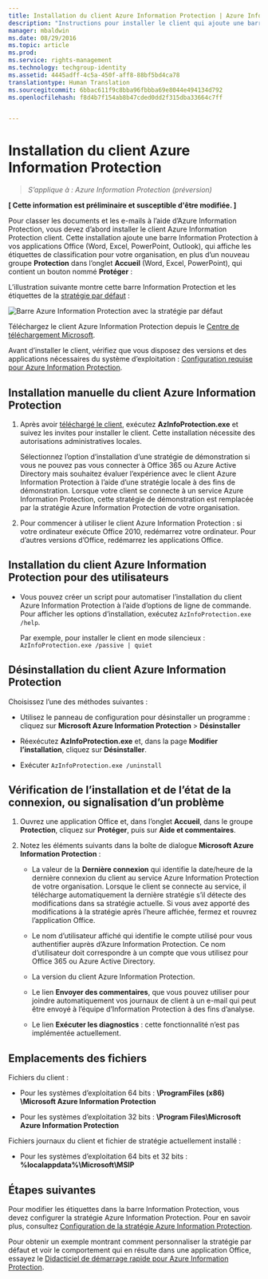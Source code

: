```yaml
---
title: Installation du client Azure Information Protection | Azure Information Protection
description: "Instructions pour installer le client qui ajoute une barre Information Protection à vos applications Office, à partir de laquelle vous pouvez sélectionner des étiquettes de classification pour vos documents et e-mails."
manager: mbaldwin
ms.date: 08/29/2016
ms.topic: article
ms.prod: 
ms.service: rights-management
ms.technology: techgroup-identity
ms.assetid: 4445adff-4c5a-450f-aff8-88bf5bd4ca78
translationtype: Human Translation
ms.sourcegitcommit: 6bbac611f9c8bba96fbbba69e8044e494134d792
ms.openlocfilehash: f8d4b7f154ab8b47cded0dd2f315dba33664c7ff


---
```


# Installation du client Azure Information Protection

>*S’applique à : Azure Information Protection (préversion)*

**[ Cette information est préliminaire et susceptible d'être modifiée. ]**

Pour classer les documents et les e-mails à l’aide d’Azure Information Protection, vous devez d’abord installer le client Azure Information Protection client. Cette installation ajoute une barre Information Protection à vos applications Office (Word, Excel, PowerPoint, Outlook), qui affiche les étiquettes de classification pour votre organisation, en plus d’un nouveau groupe **Protection** dans l’onglet **Accueil** (Word, Excel, PowerPoint), qui contient un bouton nommé **Protéger** :

L’illustration suivante montre cette barre Information Protection et les étiquettes de la [stratégie par défaut](configure-policy-default.md) :

![Barre Azure Information Protection avec la stratégie par défaut](../media/info-protect-bar-default.png)

Téléchargez le client Azure Information Protection depuis le [Centre de téléchargement Microsoft](https://www.microsoft.com/en-us/download/details.aspx?id=53018).

Avant d’installer le client, vérifiez que vous disposez des versions et des applications nécessaires du système d’exploitation : [Configuration requise pour Azure Information Protection](requirements-azure-infoprotect.md).


## Installation manuelle du client Azure Information Protection

1. Après avoir [téléchargé le client](https://www.microsoft.com/en-us/download/details.aspx?id=53018), exécutez **AzInfoProtection.exe** et suivez les invites pour installer le client. Cette installation nécessite des autorisations administratives locales.

    Sélectionnez l’option d’installation d’une stratégie de démonstration si vous ne pouvez pas vous connecter à Office 365 ou Azure Active Directory mais souhaitez évaluer l’expérience avec le client Azure Information Protection à l’aide d’une stratégie locale à des fins de démonstration. Lorsque votre client se connecte à un service Azure Information Protection, cette stratégie de démonstration est remplacée par la stratégie Azure Information Protection de votre organisation. 

2. Pour commencer à utiliser le client Azure Information Protection : si votre ordinateur exécute Office 2010, redémarrez votre ordinateur. Pour d’autres versions d’Office, redémarrez les applications Office.

## Installation du client Azure Information Protection pour des utilisateurs

- Vous pouvez créer un script pour automatiser l’installation du client Azure Information Protection à l’aide d’options de ligne de commande. Pour afficher les options d’installation, exécutez `AzInfoProtection.exe /help`.

    Par exemple, pour installer le client en mode silencieux : `AzInfoProtection.exe /passive | quiet`


## Désinstallation du client Azure Information Protection

Choisissez l’une des méthodes suivantes :

- Utilisez le panneau de configuration pour désinstaller un programme : cliquez sur **Microsoft Azure Information Protection** > **Désinstaller**

- Réexécutez **AzInfoProtection.exe** et, dans la page **Modifier l’installation**, cliquez sur **Désinstaller**. 

- Exécuter `AzInfoProtection.exe /uninstall`


## Vérification de l’installation et de l’état de la connexion, ou signalisation d’un problème

1. Ouvrez une application Office et, dans l’onglet **Accueil**, dans le groupe **Protection**, cliquez sur **Protéger**, puis sur **Aide et commentaires**.

2. Notez les éléments suivants dans la boîte de dialogue **Microsoft Azure Information Protection** :

    - La valeur de la **Dernière connexion** qui identifie la date/heure de la dernière connexion du client au service Azure Information Protection de votre organisation. Lorsque le client se connecte au service, il télécharge automatiquement la dernière stratégie s’il détecte des modifications dans sa stratégie actuelle. Si vous avez apporté des modifications à la stratégie après l’heure affichée, fermez et rouvrez l’application Office.

    - Le nom d’utilisateur affiché qui identifie le compte utilisé pour vous authentifier auprès d’Azure Information Protection. Ce nom d’utilisateur doit correspondre à un compte que vous utilisez pour Office 365 ou Azure Active Directory.

    - La version du client Azure Information Protection.

    - Le lien **Envoyer des commentaires**, que vous pouvez utiliser pour joindre automatiquement vos journaux de client à un e-mail qui peut être envoyé à l’équipe d’Information Protection à des fins d’analyse.

    - Le lien **Exécuter les diagnostics** : cette fonctionnalité n’est pas implémentée actuellement.

## Emplacements des fichiers

Fichiers du client :   

- Pour les systèmes d’exploitation 64 bits : **\ProgramFiles (x86) \Microsoft Azure Information Protection**

- Pour les systèmes d’exploitation 32 bits : **\Program Files\Microsoft Azure Information Protection**

Fichiers journaux du client et fichier de stratégie actuellement installé :

- Pour les systèmes d’exploitation 64 bits et 32 bits : **%localappdata%\Microsoft\MSIP**


## Étapes suivantes

Pour modifier les étiquettes dans la barre Information Protection, vous devez configurer la stratégie Azure Information Protection. Pour en savoir plus, consultez [Configuration de la stratégie Azure Information Protection](configure-policy.md).

Pour obtenir un exemple montrant comment personnaliser la stratégie par défaut et voir le comportement qui en résulte dans une application Office, essayez le [Didacticiel de démarrage rapide pour Azure Information Protection](infoprotect-quick-start-tutorial.md). 



<!--HONumber=Sep16_HO1-->


